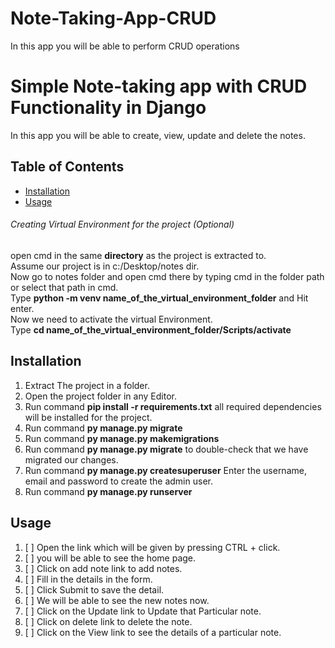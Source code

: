 # Note-Taking-App-CRUD
In this app you will be able to perform CRUD operations 
# Simple Note-taking app with CRUD Functionality in Django

In this app you will be able to create, view, update and delete the notes.

## Table of Contents

- [Installation](#installation)
- [Usage](#usage)



###### Creating Virtual Environment for the project (Optional)
open cmd in the same **directory** as the project is extracted to.  
Assume our project is in c:/Desktop/notes dir.  
Now go to notes folder and open cmd there by typing cmd in the folder path or select that path in cmd.  
Type **python -m venv name_of_the_virtual_environment_folder** and Hit enter.  
Now we need to activate the virtual Environment.  
Type **cd name_of_the_virtual_environment_folder/Scripts/activate**

## Installation

1. Extract The project in a folder.  
2. Open the project folder in any Editor.    
3. Run command **pip install -r requirements.txt** all required dependencies will be installed for the project.  
4. Run command **py manage.py migrate**  
5. Run command **py manage.py makemigrations**  
6. Run command **py manage.py migrate**  to double-check that we have migrated our changes.
7. Run command **py manage.py createsuperuser** Enter the username, email and password to create the admin user.  
8. Run command **py manage.py runserver**


## Usage

1. [ ] Open the link which will be given by pressing CTRL + click.  
2. [ ] you will be able to see the home page.  
3. [ ] Click on add note link to add notes.  
4. [ ] Fill in the details in the form.  
5. [ ] Click Submit to save the detail.  
6. [ ] We will be able to see the new notes now. 
7. [ ] Click on the Update link to Update that Particular note.  
8. [ ] Click on delete link to delete the note.  
9. [ ] Click on the View link to see the details of a particular note.  


